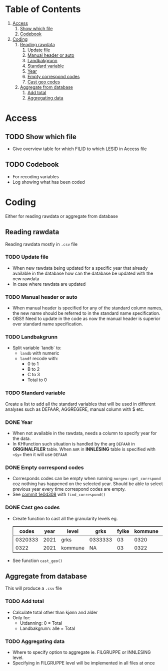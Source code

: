
# Table of Contents

1.  [Access](#org001cea0)
    1.  [Show which file](#orgdc512ae)
    2.  [Codebook](#orgac7d8ef)
2.  [Coding](#org278be9b)
    1.  [Reading rawdata](#org2b9d2c1)
        1.  [Update file](#orgdc49d76)
        2.  [Manual header or auto](#org5a758e9)
        3.  [Landbakgrunn](#org95dc1fb)
        4.  [Standard variable](#org67ccf9a)
        5.  [Year](#orgd04ea32)
        6.  [Empty correspond codes](#org213dc71)
        7.  [Cast geo codes](#orgb7772c8)
    2.  [Aggregate from database](#orga9cc38e)
        1.  [Add total](#org3abfd3d)
        2.  [Aggregating data](#orge6a6793)



<a id="org001cea0"></a>

# Access


<a id="orgdc512ae"></a>

## TODO Show which file

-   Give overview table for which FILID to which LESID in Access file


<a id="orgac7d8ef"></a>

## TODO Codebook

-   For recoding variables
-   Log showing what has been coded


<a id="org278be9b"></a>

# Coding

Either for reading rawdata or aggregate from database


<a id="org2b9d2c1"></a>

## Reading rawdata

Reading rawdata mostly in `.csv` file


<a id="orgdc49d76"></a>

### TODO Update file

-   When new rawdata being updated for a specific year that already available in
    the database how can the database be updated with the new rawdata
-   In case where rawdata are updated


<a id="org5a758e9"></a>

### TODO Manual header or auto

-   When manual header is specified for any of the standard column names, the new
    name should be referred to in the standard name specification.
-   OBS!! Need to update in the code as now the manual header is superior over
    standard name specification.


<a id="org95dc1fb"></a>

### TODO Landbakgrunn

-   Split variable \`landb\` to:
    -   `landb` with numeric
    -   `landf` recode with:
        -   0 to 1
        -   B to 2
        -   C to 3
        -   Total to 0


<a id="org67ccf9a"></a>

### TODO Standard variable

Create a list to add all the standard variables that will be used in different
analyses such as DEFAAR, AGGREGERE, manual column with $ etc.


<a id="orgd04ea32"></a>

### DONE Year

-   When not available in the rawdata, needs a column to specify year for the
    data.
-   In KHfunction such situation is handled by the arg `DEFAAR` in **ORIGINALFILER**
    table. When `AAR` in  **INNLESING** table is specified with `<$y>` then it will use `DEFAAR`


<a id="org213dc71"></a>

### DONE Empty correspond codes

-   Corresponds codes can be empty when running `norgeo::get_corrspond` coz
    nothing has happened on the selected year. Should be able to select previous
    year every time correspond codes are empty.
-   See [commit 1e0d308](https://github.com/helseprofil/database/commit/1e0d308fa9762b5d5384282ad9ce6d89c2f5e9f4) with `find_correspond()`


<a id="orgb7772c8"></a>

### DONE Cast geo codes

-   Create function to cast all the granularity levels eg.
    
    <table border="2" cellspacing="0" cellpadding="6" rules="groups" frame="hsides">
    
    
    <colgroup>
    <col  class="org-right" />
    
    <col  class="org-right" />
    
    <col  class="org-left" />
    
    <col  class="org-left" />
    
    <col  class="org-right" />
    
    <col  class="org-right" />
    
    <col  class="org-left" />
    
    <col  class="org-left" />
    </colgroup>
    <thead>
    <tr>
    <th scope="col" class="org-right">codes</th>
    <th scope="col" class="org-right">year</th>
    <th scope="col" class="org-left">level</th>
    <th scope="col" class="org-left">grks</th>
    <th scope="col" class="org-right">fylke</th>
    <th scope="col" class="org-right">kommune</th>
    <th scope="col" class="org-left">bydel</th>
    <th scope="col" class="org-left">etc</th>
    </tr>
    </thead>
    
    <tbody>
    <tr>
    <td class="org-right">0320333</td>
    <td class="org-right">2021</td>
    <td class="org-left">grks</td>
    <td class="org-left">0333333</td>
    <td class="org-right">03</td>
    <td class="org-right">0320</td>
    <td class="org-left">032141</td>
    <td class="org-left">xx</td>
    </tr>
    
    
    <tr>
    <td class="org-right">0322</td>
    <td class="org-right">2021</td>
    <td class="org-left">kommune</td>
    <td class="org-left">NA</td>
    <td class="org-right">03</td>
    <td class="org-right">0322</td>
    <td class="org-left">NA</td>
    <td class="org-left">xx</td>
    </tr>
    </tbody>
    </table>
-   See function `cast_geo()`


<a id="orga9cc38e"></a>

## Aggregate from database

This will produce a `.csv` file


<a id="org3abfd3d"></a>

### TODO Add total

-   Calculate total other than kjønn and alder
-   Only for:
    -   Utdanning: 0 = Total
    -   Landbakgrunn: alle = Total


<a id="orge6a6793"></a>

### TODO Aggregating data

-   Where to specify option to aggregate ie. FILGRUPPE or INNLESING level.
-   Specifying in FILGRUPPE level will be implemented in all files at once


